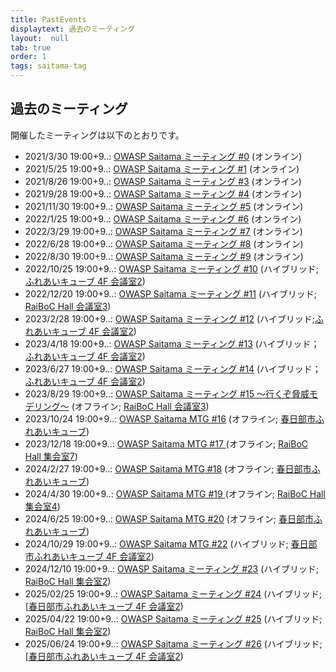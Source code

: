 ```yaml
---
title: PastEvents
displaytext: 過去のミーティング
layout:  null
tab: true
order: 1
tags: saitama-tag
---
```


## 過去のミーティング

開催したミーティングは以下のとおりです。

* 2021/3/30 19:00+9..: [OWASP Saitama ミーティング #0](https://owaspsaitama.connpass.com/event/208691/) (オンライン)
* 2021/5/25 19:00+9..: [OWASP Saitama ミーティング #1](https://owaspsaitama.connpass.com/event/211303/) (オンライン)
* 2021/8/26 19:00+9..: [OWASP Saitama ミーティング #3](https://owaspsaitama.connpass.com/event/215307/) (オンライン)
* 2021/9/28 19:00+9..: [OWASP Saitama ミーティング #4](https://owaspsaitama.connpass.com/event/226012/) (オンライン)
* 2021/11/30 19:00+9..: [OWASP Saitama ミーティング #5](https://owaspsaitama.connpass.com/event/232046/) (オンライン)
* 2022/1/25 19:00+9..: [OWASP Saitama ミーティング #6](https://owaspsaitama.connpass.com/event/233456/) (オンライン)
* 2022/3/29 19:00+9..: [OWASP Saitama ミーティング #7](https://owaspsaitama.connpass.com/event/237914/) (オンライン)
* 2022/6/28 19:00+9..: [OWASP Saitama ミーティング #8](https://owaspsaitama.connpass.com/event/243881/) (オンライン)
* 2022/8/30 19:00+9..: [OWASP Saitama ミーティング #9](https://owaspsaitama.connpass.com/event/253611/) (オンライン)
* 2022/10/25 19:00+9..: [OWASP Saitama ミーティング #10](https://owaspsaitama.connpass.com/event/263218/) (ハイブリッド; [ふれあいキューブ 4F 会議室2](https://www.kasukabehall.jp/))
* 2022/12/20 19:00+9..: [OWASP Saitama ミーティング #11](https://owaspsaitama.connpass.com/event/266725/) (ハイブリッド; [RaiBoC Hall 会議室3](https://saitama-culture.jp/raibochall/))
* 2023/2/28 19:00+9..: [OWASP Saitama ミーティング #12](https://owaspsaitama.connpass.com/event/276182/) (ハイブリッド;[ふれあいキューブ 4F 会議室2](https://www.kasukabehall.jp/))
* 2023/4/18 19:00+9..: [OWASP Saitama ミーティング #13](https://owaspsaitama.connpass.com/event/277279/) (ハイブリッド； [ふれあいキューブ 4F 会議室2](https://www.kasukabehall.jp/))
* 2023/6/27 19:00+9..: [OWASP Saitama ミーティング #14](https://owaspsaitama.connpass.com/event/288231/) (ハイブリッド； [ふれあいキューブ 4F 会議室2](https://www.kasukabehall.jp/))
* 2023/8/29 19:00+9..: [OWASP Saitama ミーティング #15 〜行くぞ脅威モデリング〜](https://owaspsaitama.connpass.com/event/288885/) (オフライン; [RaiBoC Hall 会議室3](https://saitama-culture.jp/raibochall/))
* 2023/10/24 19:00+9..: [OWASP Saitama MTG #16](https://owaspsaitama.connpass.com/event/295377/) (オフライン; [春日部市ふれあいキューブ](https://www.kasukabehall.jp/))
* 2023/12/18 19:00+9..: [OWASP Saitama MTG #17 ](https://owaspsaitama.connpass.com/event/301069/) (オフライン; [RaiBoC Hall 集会室7](https://saitama-culture.jp/raibochall/))
* 2024/2/27 19:00+9..: [OWASP Saitama MTG #18](https://owaspsaitama.connpass.com/event/309691/) (オフライン; [春日部市ふれあいキューブ](https://www.kasukabehall.jp/))
* 2024/4/30 19:00+9..: [OWASP Saitama MTG #19 ](https://connpass.com/event/315657/) (オフライン; [RaiBoC Hall 集会室4](https://saitama-culture.jp/raibochall/))
* 2024/6/25 19:00+9..: [OWASP Saitama MTG #20](https://owaspsaitama.connpass.com/event/318246/) (オフライン; [春日部市ふれあいキューブ](https://www.kasukabehall.jp/))
* 2024/10/29 19:00+9..: [OWASP Saitama MTG #22](https://owaspsaitama.connpass.com/event/331588/) (ハイブリッド; [春日部市ふれあいキューブ 4F 会議室2](https://www.kasukabehall.jp/))
* 2024/12/10 19:00+9..: [OWASP Saitama ミーティング #23](https://owaspsaitama.connpass.com/event/338822/) (ハイブリッド; [RaiBoC Hall 集会室2](https://saitama-culture.jp/raibochall/))
* 2025/02/25 19:00+9..: [OWASP Saitama ミーティング #24](https://owaspsaitama.connpass.com/event/339973/) (ハイブリッド; [[春日部市ふれあいキューブ 4F 会議室2](https://www.kasukabehall.jp/))
* 2025/04/22 19:00+9..: [OWASP Saitama ミーティング #25](https://owaspsaitama.connpass.com/event/348313/) (ハイブリッド; [RaiBoC Hall 集会室2](https://saitama-culture.jp/raibochall/))
* 2025/06/24 19:00+9..: [OWASP Saitama ミーティング #26](https://owaspsaitama.connpass.com/event/353670/) (ハイブリッド; [[春日部市ふれあいキューブ 4F 会議室2](https://www.kasukabehall.jp/))
